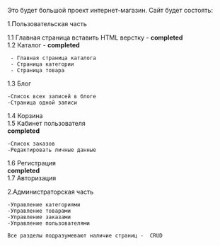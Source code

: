 Это будет большой проект интернет-магазин.
Сайт будет состоять:

1.Пользовательская часть<br>

1.1 Главная страница вставить HTML верстку - **completed** <br> 
1.2 Каталог - **completed**<br>  

     - Главная страница каталога 
     - Страница категории  
     - Страница товара 
 
 1.3 Блог<br> 
 
    -Список всех записей в блоге
    -Страница одной записи 
    
 1.4 Корзина<br> 
 1.5 Кабинет пользователя<br> **completed**<br> 
 
    -Список заказов 
    -Редактировать личные данные
    
 1.6 Регистрация<br> **completed**<br> 
 1.7 Авторизация<br> 
    
2.Администраторская часть<br> 

    -Управление категориями 
    -Управление товарами
    -Управление заказами 
    -Управление пользователями 
    
    Все разделы подразумевают наличие страниц -  CRUD

